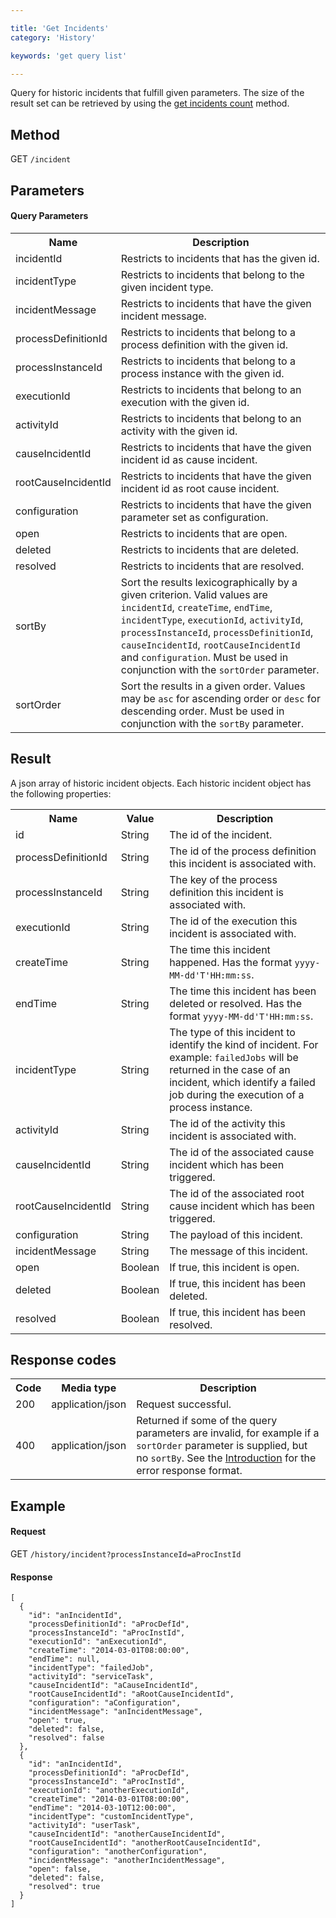 ```yaml
---

title: 'Get Incidents'
category: 'History'

keywords: 'get query list'

---
```



Query for historic incidents that fulfill given parameters. 
The size of the result set can be retrieved by using the [get incidents count](ref:#history-get-incidents-count) method.


Method
------

GET <code>/incident</code>


Parameters
----------  
  
#### Query Parameters

<table class="table table-striped">
  <tr>
    <th>Name</th>
    <th>Description</th>
  </tr>
  <tr>
    <td>incidentId</td>
    <td>Restricts to incidents that has the given id.</td>
  </tr>
  <tr>
    <td>incidentType</td>
    <td>Restricts to incidents that belong to the given incident type.</td>
  </tr>
  <tr>
    <td>incidentMessage</td>
    <td>Restricts to incidents that have the given incident message.</td>
  </tr>
  <tr>
    <td>processDefinitionId</td>
    <td>Restricts to incidents that belong to a process definition with the given id.</td>
  </tr>
  <tr>
    <td>processInstanceId</td>
    <td>Restricts to incidents that belong to a process instance with the given id.</td>
  </tr>
  <tr>
    <td>executionId</td>
    <td>Restricts to incidents that belong to an execution with the given id.</td>
  </tr>
  <tr>
    <td>activityId</td>
    <td>Restricts to incidents that belong to an activity with the given id.</td>
  </tr>
  <tr>
    <td>causeIncidentId</td>
    <td>Restricts to incidents that have the given incident id as cause incident.</td>
  </tr>
  <tr>
    <td>rootCauseIncidentId</td>
    <td>Restricts to incidents that have the given incident id as root cause incident.</td>
  </tr>
  <tr>
    <td>configuration</td>
    <td>Restricts to incidents that have the given parameter set as configuration.</td>
  </tr>
  <tr>
    <td>open</td>
    <td>Restricts to incidents that are open.</td>
  </tr>
  <tr>
    <td>deleted</td>
    <td>Restricts to incidents that are deleted.</td>
  </tr>
  <tr>
    <td>resolved</td>
    <td>Restricts to incidents that are resolved.</td>
  </tr>
  <tr>
    <td>sortBy</td>
    <td>Sort the results lexicographically by a given criterion. Valid values are
    <code>incidentId</code>, <code>createTime</code>, <code>endTime</code>, <code>incidentType</code>, <code>executionId</code>, <code>activityId</code>, <code>processInstanceId</code>, <code>processDefinitionId</code>, <code>causeIncidentId</code>, <code>rootCauseIncidentId</code> and <code>configuration</code>.
    Must be used in conjunction with the <code>sortOrder</code> parameter.</td>
  </tr>  
  <tr>
    <td>sortOrder</td>
    <td>Sort the results in a given order. Values may be <code>asc</code> for ascending order or <code>desc</code> for descending order.
    Must be used in conjunction with the <code>sortBy</code> parameter.</td>
  </tr>
</table>


Result
------

A json array of historic incident objects.
Each historic incident object has the following properties:

<table class="table table-striped">
  <tr>
    <th>Name</th>
    <th>Value</th>
    <th>Description</th>
  </tr>
  <tr>
    <td>id</td>
    <td>String</td>
    <td>The id of the incident.</td>
  </tr>
  <tr>
    <td>processDefinitionId</td>
    <td>String</td>
    <td>The id of the process definition this incident is associated with.</td>
  </tr>
  <tr>
    <td>processInstanceId</td>
    <td>String</td>
    <td>The key of the process definition this incident is associated with.</td>
  </tr>
  <tr>
    <td>executionId</td>
    <td>String</td>
    <td>The id of the execution this incident is associated with.</td>
  </tr>  
  <tr>
    <td>createTime</td>
    <td>String</td>
    <td>The time this incident happened. Has the format <code>yyyy-MM-dd'T'HH:mm:ss</code>.</td>
  </tr>
  <tr>
    <td>endTime</td>
    <td>String</td>
    <td>The time this incident has been deleted or resolved. Has the format <code>yyyy-MM-dd'T'HH:mm:ss</code>.</td>
  </tr>
  <tr>
    <td>incidentType</td>
    <td>String</td>
    <td>The type of this incident to identify the kind of incident. For example: <code>failedJobs</code> will be returned in the case of an incident, which identify a failed job during the execution of a process instance.</td>
  </tr>
  <tr>
    <td>activityId</td>
    <td>String</td>
    <td>The id of the activity this incident is associated with.</td>
  </tr>
  <tr>
    <td>causeIncidentId</td>
    <td>String</td>
    <td>The id of the associated cause incident which has been triggered.</td>
  </tr>
  <tr>
    <td>rootCauseIncidentId</td>
    <td>String</td>
    <td>The id of the associated root cause incident which has been triggered.</td>
  </tr>
  <tr>
    <td>configuration</td>
    <td>String</td>
    <td>The payload of this incident.</td>
  </tr>
  <tr>
    <td>incidentMessage</td>
    <td>String</td>
    <td>The message of this incident.</td>
  </tr>
  <tr>
    <td>open</td>
    <td>Boolean</td>
    <td>If true, this incident is open.</td>
  </tr>
  <tr>
    <td>deleted</td>
    <td>Boolean</td>
    <td>If true, this incident has been deleted.</td>
  </tr>
  <tr>
    <td>resolved</td>
    <td>Boolean</td>
    <td>If true, this incident has been resolved.</td>
  </tr>
</table>


Response codes
--------------  

<table class="table table-striped">
  <tr>
    <th>Code</th>
    <th>Media type</th>
    <th>Description</th>
  </tr>
  <tr>
    <td>200</td>
    <td>application/json</td>
    <td>Request successful.</td>
  </tr>
  <tr>
    <td>400</td>
    <td>application/json</td>
    <td>Returned if some of the query parameters are invalid, for example if a <code>sortOrder</code> parameter is supplied, but no <code>sortBy</code>. See the <a href="ref:#overview-introduction">Introduction</a> for the error response format.</td>
  </tr>
</table>


Example
-------

#### Request

<!-- TODO: Insert a 'real' example -->
GET <code>/history/incident?processInstanceId=aProcInstId</code>
  
#### Response

    [
      {
        "id": "anIncidentId",
        "processDefinitionId": "aProcDefId",
        "processInstanceId": "aProcInstId",
        "executionId": "anExecutionId",
        "createTime": "2014-03-01T08:00:00",
        "endTime": null,
        "incidentType": "failedJob",
        "activityId": "serviceTask",
        "causeIncidentId": "aCauseIncidentId",
        "rootCauseIncidentId": "aRootCauseIncidentId",
        "configuration": "aConfiguration",
        "incidentMessage": "anIncidentMessage",
        "open": true,
        "deleted": false,
        "resolved": false
      },
      {
        "id": "anIncidentId",
        "processDefinitionId": "aProcDefId",
        "processInstanceId": "aProcInstId",
        "executionId": "anotherExecutionId",
        "createTime": "2014-03-01T08:00:00",
        "endTime": "2014-03-10T12:00:00",
        "incidentType": "customIncidentType",
        "activityId": "userTask",
        "causeIncidentId": "anotherCauseIncidentId",
        "rootCauseIncidentId": "anotherRootCauseIncidentId",
        "configuration": "anotherConfiguration",
        "incidentMessage": "anotherIncidentMessage",
        "open": false,
        "deleted": false,
        "resolved": true
      }
    ]
